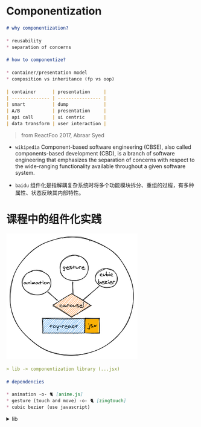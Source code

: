 # Componentization

```md
# why componentization?

* reusability
* separation of concerns

# how to componentize?

* container/presentation model
* composition vs inheritance (fp vs oop)

| container      | presentation     |
| -------------- | ---------------- |
| smart          | dump             |
| A/B            | presentation     |
| api call       | ui centric       |
| data transform | user interaction |
```

> from ReactFoo 2017, Abraar Syed

* `wikipedia` Component-based software engineering (CBSE), also called components-based development (CBD), is a branch of software engineering that emphasizes the separation of concerns with respect to the wide-ranging functionality available throughout a given software system.

* `baidu` 组件化是指解耦复杂系统时将多个功能模块拆分、重组的过程，有多种属性、状态反映其内部特性。

# 课程中的组件化实践

![](assets/diagram.png)

```md
> lib -> componentization library (...jsx)

# dependencies

* animation -o- 🐈 [anime.js]
* gesture (touch and move) -o- 🐈 [zingtouch]
* cubic bezier (use javascript)
```

<details>

<summary>lib</summary>

- createElment

```ts
// createElement(type, attr, ...children)

type Arguments = {
  type: string | obj // string - native, obj - custom (import)
  attr: obj // key-value pair
  children: <Element>
}

// component

const _ = {
  state,
  prop,
  setProp,
  appendChild,
  mountParent,
  // here 
}

```

</details>











